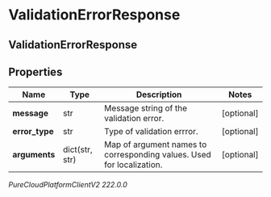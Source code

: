 # ValidationErrorResponse

## ValidationErrorResponse

## Properties

|Name | Type | Description | Notes|
|------------ | ------------- | ------------- | -------------|
| **message** | str | Message string of the validation error. | [optional] |
| **error_type** | str | Type of validation errror. | [optional] |
| **arguments** | dict(str, str) | Map of argument names to corresponding values. Used for localization. | [optional] |



_PureCloudPlatformClientV2 222.0.0_
